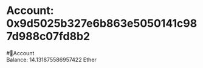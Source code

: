 
Account: 0x9d5025b327e6b863e5050141c987d988c07fd8b2
===================================================
  
#📜Account  
Balance: 14.131875586957422 Ether